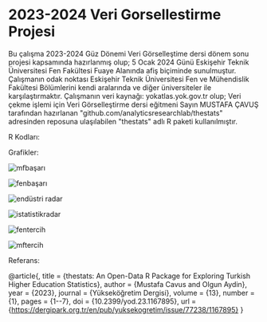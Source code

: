 # 2023-2024 Veri Gorsellestirme Projesi
Bu çalışma 2023-2024 Güz Dönemi Veri Görselleştime dersi dönem sonu projesi kapsamında hazırlanmış olup;
5 Ocak 2024 Günü Eskişehir Teknik Üniversitesi Fen Fakültesi Fuaye Alanında afiş biçiminde sunulmuştur.
Çalışmanın odak noktası Eskişehir Teknik Üniversitesi Fen ve Mühendislik Fakültesi Bölümlerini kendi aralarında ve diğer üniversiteler ile karşılaştırmaktır. 
Çalışmanın veri kaynağı: yokatlas.yok.gov.tr olup;
Veri çekme işlemi için Veri Görselleştirme dersi eğitmeni Sayın MUSTAFA ÇAVUŞ tarafından hazırlanan "github.com/analyticsresearchlab/thestats" adresinden reposuna ulaşılabilen "thestats" adlı R paketi kullanılmıştır.

R Kodları:




Grafikler:

![mfbaşarı](https://github.com/halimfurkansargin/2023-2024_Veri_Gorsellestirme_Projesi/assets/101452093/5d30ffa0-4aa2-49c5-a8cc-8953a1aaa679)

![fenbaşarı](https://github.com/halimfurkansargin/2023-2024_Veri_Gorsellestirme_Projesi/assets/101452093/ea342942-e61c-43c5-b9bd-7ef4a4236367)

![endüstri radar](https://github.com/halimfurkansargin/2023-2024_Veri_Gorsellestirme_Projesi/assets/101452093/7b7d5e5a-2eda-480a-a1bb-2a29b4a333c7)

![istatistikradar](https://github.com/halimfurkansargin/2023-2024_Veri_Gorsellestirme_Projesi/assets/101452093/e8c0f0db-47b6-41f7-9e23-913431dbec0e)

![fentercih](https://github.com/halimfurkansargin/2023-2024_Veri_Gorsellestirme_Projesi/assets/101452093/2e3bd100-74f8-4257-ab2d-724b86d80a4a)

![mftercih](https://github.com/halimfurkansargin/2023-2024_Veri_Gorsellestirme_Projesi/assets/101452093/10a10f0c-d965-49e9-b34d-75d6197e7347)


Referans:

@article{,
    title = {thestats: An Open-Data R Package for Exploring Turkish Higher Education Statistics},
    author = {Mustafa Cavus and Olgun Aydin},
    year = {2023},
    journal = {Yükseköğretim Dergisi},
    volume = {13},
    number = {1},
    pages = {1--7},
    doi = {10.2399/yod.23.1167895},
    url = {https://dergipark.org.tr/en/pub/yuksekogretim/issue/77238/1167895}
  }

